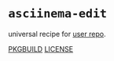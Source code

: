 # `asciinema-edit`

universal recipe for [user repo](../themartiancompany/ur).

[PKGBUILD](PKGBUILD)
[LICENSE](COPYING)
